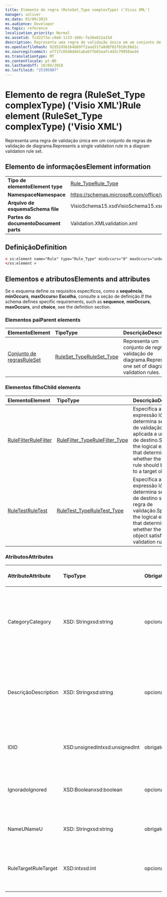 ```yaml
---
title: Elemento de regra (RuleSet_Type complexType) ('Visio XML')
manager: soliver
ms.date: 03/09/2015
ms.audience: Developer
ms.topic: reference
localization_priority: Normal
ms.assetid: fcd22f3a-c8e8-1133-160c-fe26e612a15d
description: Representa uma regra de validação única em um conjunto de regras de validação de diagrama.
ms.openlocfilehash: 92d52456164b89ff2aad31fa8d8f02f818c8bd1c
ms.sourcegitcommit: ef717c65d8dd41ababffb01eafc443c79950aed4
ms.translationtype: MT
ms.contentlocale: pt-BR
ms.lasthandoff: 10/04/2018
ms.locfileid: "25395907"
---
```

# <a name="rule-element-rulesettype-complextype-visio-xml"></a><span data-ttu-id="7cee1-103">Elemento de regra (RuleSet_Type complexType) ('Visio XML')</span><span class="sxs-lookup"><span data-stu-id="7cee1-103">Rule element (RuleSet_Type complexType) ('Visio XML')</span></span>

<span data-ttu-id="7cee1-104">Representa uma regra de validação única em um conjunto de regras de validação de diagrama.</span><span class="sxs-lookup"><span data-stu-id="7cee1-104">Represents a single validation rule in a diagram validation rule set.</span></span>
  
## <a name="element-information"></a><span data-ttu-id="7cee1-105">Elemento de informações</span><span class="sxs-lookup"><span data-stu-id="7cee1-105">Element information</span></span>

|||
|:-----|:-----|
|<span data-ttu-id="7cee1-106">**Tipo de elemento**</span><span class="sxs-lookup"><span data-stu-id="7cee1-106">**Element type**</span></span> <br/> |[<span data-ttu-id="7cee1-107">Rule_Type</span><span class="sxs-lookup"><span data-stu-id="7cee1-107">Rule_Type</span></span>](rule_type-complextypevisio-xml.md) <br/> |
|<span data-ttu-id="7cee1-108">**Namespace**</span><span class="sxs-lookup"><span data-stu-id="7cee1-108">**Namespace**</span></span> <br/> |https://schemas.microsoft.com/office/visio/2012/main  <br/> |
|<span data-ttu-id="7cee1-109">**Arquivo de esquema**</span><span class="sxs-lookup"><span data-stu-id="7cee1-109">**Schema file**</span></span> <br/> |<span data-ttu-id="7cee1-110">VisioSchema15.xsd</span><span class="sxs-lookup"><span data-stu-id="7cee1-110">VisioSchema15.xsd</span></span>  <br/> |
|<span data-ttu-id="7cee1-111">**Partes do documento**</span><span class="sxs-lookup"><span data-stu-id="7cee1-111">**Document parts**</span></span> <br/> |<span data-ttu-id="7cee1-112">Validation.XML</span><span class="sxs-lookup"><span data-stu-id="7cee1-112">validation.xml</span></span>  <br/> |
   
## <a name="definition"></a><span data-ttu-id="7cee1-113">Definição</span><span class="sxs-lookup"><span data-stu-id="7cee1-113">Definition</span></span>

```XML
< xs:element name="Rule" type="Rule_Type" minOccurs="0" maxOccurs="unbounded" >
</xs:element >
```

## <a name="elements-and-attributes"></a><span data-ttu-id="7cee1-114">Elementos e atributos</span><span class="sxs-lookup"><span data-stu-id="7cee1-114">Elements and attributes</span></span>

<span data-ttu-id="7cee1-115">Se o esquema define os requisitos específicos, como a **sequência**, **minOccurs**, **maxOccurs**e **Escolha**, consulte a seção de definição.</span><span class="sxs-lookup"><span data-stu-id="7cee1-115">If the schema defines specific requirements, such as **sequence**, **minOccurs**, **maxOccurs**, and **choice**, see the definition section.</span></span> 
  
### <a name="parent-elements"></a><span data-ttu-id="7cee1-116">Elementos pai</span><span class="sxs-lookup"><span data-stu-id="7cee1-116">Parent elements</span></span>

|<span data-ttu-id="7cee1-117">**Elemento**</span><span class="sxs-lookup"><span data-stu-id="7cee1-117">**Element**</span></span>|<span data-ttu-id="7cee1-118">**Tipo**</span><span class="sxs-lookup"><span data-stu-id="7cee1-118">**Type**</span></span>|<span data-ttu-id="7cee1-119">**Descrição**</span><span class="sxs-lookup"><span data-stu-id="7cee1-119">**Description**</span></span>|
|:-----|:-----|:-----|
|[<span data-ttu-id="7cee1-120">Conjunto de regras</span><span class="sxs-lookup"><span data-stu-id="7cee1-120">RuleSet</span></span>](ruleset-element-rulesets_type-complextypevisio-xml.md) <br/> |[<span data-ttu-id="7cee1-121">RuleSet_Type</span><span class="sxs-lookup"><span data-stu-id="7cee1-121">RuleSet_Type</span></span>](ruleset_type-complextypevisio-xml.md) <br/> |<span data-ttu-id="7cee1-122">Representa um conjunto de regras de validação de diagrama.</span><span class="sxs-lookup"><span data-stu-id="7cee1-122">Represents one set of diagram-validation rules.</span></span>  <br/> |
   
### <a name="child-elements"></a><span data-ttu-id="7cee1-123">Elementos filho</span><span class="sxs-lookup"><span data-stu-id="7cee1-123">Child elements</span></span>

|<span data-ttu-id="7cee1-124">**Elemento**</span><span class="sxs-lookup"><span data-stu-id="7cee1-124">**Element**</span></span>|<span data-ttu-id="7cee1-125">**Tipo**</span><span class="sxs-lookup"><span data-stu-id="7cee1-125">**Type**</span></span>|<span data-ttu-id="7cee1-126">**Descrição**</span><span class="sxs-lookup"><span data-stu-id="7cee1-126">**Description**</span></span>|
|:-----|:-----|:-----|
|[<span data-ttu-id="7cee1-127">RuleFilter</span><span class="sxs-lookup"><span data-stu-id="7cee1-127">RuleFilter</span></span>](rulefilter-element-rule_type-complextypevisio-xml.md) <br/> |[<span data-ttu-id="7cee1-128">RuleFilter_Type</span><span class="sxs-lookup"><span data-stu-id="7cee1-128">RuleFilter_Type</span></span>](rulefilter_type-complextypevisio-xml.md) <br/> |<span data-ttu-id="7cee1-129">Especifica a expressão lógica que determina se a regra de validação deve ser aplicada a um objeto de destino.</span><span class="sxs-lookup"><span data-stu-id="7cee1-129">Specifies the logical expression that determines whether the validation rule should be applied to a target object.</span></span>  <br/> |
|[<span data-ttu-id="7cee1-130">RuleTest</span><span class="sxs-lookup"><span data-stu-id="7cee1-130">RuleTest</span></span>](ruletest-element-rule_type-complextypevisio-xml.md) <br/> |[<span data-ttu-id="7cee1-131">RuleTest_Type</span><span class="sxs-lookup"><span data-stu-id="7cee1-131">RuleTest_Type</span></span>](ruletest_type-complextypevisio-xml.md) <br/> |<span data-ttu-id="7cee1-132">Especifica a expressão lógica que determina se o objeto de destino satisfaz a regra de validação.</span><span class="sxs-lookup"><span data-stu-id="7cee1-132">Specifies the logical expression that determines whether the target object satisfies the validation rule.</span></span>  <br/> |
   
### <a name="attributes"></a><span data-ttu-id="7cee1-133">Atributos</span><span class="sxs-lookup"><span data-stu-id="7cee1-133">Attributes</span></span>

|<span data-ttu-id="7cee1-134">**Attribute**</span><span class="sxs-lookup"><span data-stu-id="7cee1-134">**Attribute**</span></span>|<span data-ttu-id="7cee1-135">**Tipo**</span><span class="sxs-lookup"><span data-stu-id="7cee1-135">**Type**</span></span>|<span data-ttu-id="7cee1-136">**Obrigatório**</span><span class="sxs-lookup"><span data-stu-id="7cee1-136">**Required**</span></span>|<span data-ttu-id="7cee1-137">**Descrição**</span><span class="sxs-lookup"><span data-stu-id="7cee1-137">**Description**</span></span>|<span data-ttu-id="7cee1-138">**Valores possíveis**</span><span class="sxs-lookup"><span data-stu-id="7cee1-138">**Possible values**</span></span>|
|:-----|:-----|:-----|:-----|:-----|
|<span data-ttu-id="7cee1-139">Category</span><span class="sxs-lookup"><span data-stu-id="7cee1-139">Category</span></span>  <br/> |<span data-ttu-id="7cee1-140">XSD: String</span><span class="sxs-lookup"><span data-stu-id="7cee1-140">xsd:string</span></span>  <br/> |<span data-ttu-id="7cee1-141">opcional</span><span class="sxs-lookup"><span data-stu-id="7cee1-141">optional</span></span>  <br/> |<span data-ttu-id="7cee1-142">Especifica o texto exibido na coluna **categoria** da janela questões.</span><span class="sxs-lookup"><span data-stu-id="7cee1-142">Specifies the text displayed in the **Category** column of the Issues window.</span></span> <span data-ttu-id="7cee1-143">O padrão é uma cadeia de caracteres vazia.</span><span class="sxs-lookup"><span data-stu-id="7cee1-143">Default is an empty string.</span></span>  <br/> |<span data-ttu-id="7cee1-144">Valores do tipo xsd: String.</span><span class="sxs-lookup"><span data-stu-id="7cee1-144">Values of the xsd:string type.</span></span>  <br/> |
|<span data-ttu-id="7cee1-145">Descrição</span><span class="sxs-lookup"><span data-stu-id="7cee1-145">Description</span></span>  <br/> |<span data-ttu-id="7cee1-146">XSD: String</span><span class="sxs-lookup"><span data-stu-id="7cee1-146">xsd:string</span></span>  <br/> |<span data-ttu-id="7cee1-147">opcional</span><span class="sxs-lookup"><span data-stu-id="7cee1-147">optional</span></span>  <br/> |<span data-ttu-id="7cee1-148">Especifica a descrição da regra de validação que aparece na interface do usuário.</span><span class="sxs-lookup"><span data-stu-id="7cee1-148">Specifies the description of the validation rule that appears in the user interface.</span></span> <span data-ttu-id="7cee1-149">O padrão é "Desconhecido".</span><span class="sxs-lookup"><span data-stu-id="7cee1-149">Default is "Unknown".</span></span>  <br/> |<span data-ttu-id="7cee1-150">Valores do tipo xsd: String.</span><span class="sxs-lookup"><span data-stu-id="7cee1-150">Values of the xsd:string type.</span></span>  <br/> |
|<span data-ttu-id="7cee1-151">ID</span><span class="sxs-lookup"><span data-stu-id="7cee1-151">ID</span></span>  <br/> |<span data-ttu-id="7cee1-152">XSD:unsignedInt</span><span class="sxs-lookup"><span data-stu-id="7cee1-152">xsd:unsignedInt</span></span>  <br/> |<span data-ttu-id="7cee1-153">obrigatório</span><span class="sxs-lookup"><span data-stu-id="7cee1-153">required</span></span>  <br/> |<span data-ttu-id="7cee1-154">Especifica o identificador exclusivo para a regra de validação.</span><span class="sxs-lookup"><span data-stu-id="7cee1-154">Specifies the unique identifier for the validation rule.</span></span>  <br/> |<span data-ttu-id="7cee1-155">Valores do tipo xsd:unsignedInt.</span><span class="sxs-lookup"><span data-stu-id="7cee1-155">Values of the xsd:unsignedInt type.</span></span>  <br/> |
|<span data-ttu-id="7cee1-156">Ignorado</span><span class="sxs-lookup"><span data-stu-id="7cee1-156">Ignored</span></span>  <br/> |<span data-ttu-id="7cee1-157">XSD:Boolean</span><span class="sxs-lookup"><span data-stu-id="7cee1-157">xsd:boolean</span></span>  <br/> |<span data-ttu-id="7cee1-158">opcional</span><span class="sxs-lookup"><span data-stu-id="7cee1-158">optional</span></span>  <br/> |<span data-ttu-id="7cee1-159">Especifica se a regra de validação no momento é ignorada.</span><span class="sxs-lookup"><span data-stu-id="7cee1-159">Specifies whether the validation rule is currently ignored.</span></span> <span data-ttu-id="7cee1-160">O padrão é False.</span><span class="sxs-lookup"><span data-stu-id="7cee1-160">Default is False.</span></span>  <br/> |<span data-ttu-id="7cee1-161">Valores do tipo xsd:boolean.</span><span class="sxs-lookup"><span data-stu-id="7cee1-161">Values of the xsd:boolean type.</span></span>  <br/> |
|<span data-ttu-id="7cee1-162">NameU</span><span class="sxs-lookup"><span data-stu-id="7cee1-162">NameU</span></span>  <br/> |<span data-ttu-id="7cee1-163">XSD: String</span><span class="sxs-lookup"><span data-stu-id="7cee1-163">xsd:string</span></span>  <br/> |<span data-ttu-id="7cee1-164">obrigatório</span><span class="sxs-lookup"><span data-stu-id="7cee1-164">required</span></span>  <br/> |<span data-ttu-id="7cee1-165">Especifica o nome universal da regra de validação.</span><span class="sxs-lookup"><span data-stu-id="7cee1-165">Specifies the universal name of the validation rule.</span></span>  <br/> |<span data-ttu-id="7cee1-166">Valores do tipo xsd: String.</span><span class="sxs-lookup"><span data-stu-id="7cee1-166">Values of the xsd:string type.</span></span>  <br/> |
|<span data-ttu-id="7cee1-167">RuleTarget</span><span class="sxs-lookup"><span data-stu-id="7cee1-167">RuleTarget</span></span>  <br/> |<span data-ttu-id="7cee1-168">XSD:int</span><span class="sxs-lookup"><span data-stu-id="7cee1-168">xsd:int</span></span>  <br/> |<span data-ttu-id="7cee1-169">opcional</span><span class="sxs-lookup"><span data-stu-id="7cee1-169">optional</span></span>  <br/> |<span data-ttu-id="7cee1-170">Especifica o tipo de objeto ao qual se aplica a regra de validação.</span><span class="sxs-lookup"><span data-stu-id="7cee1-170">Specifies the type of object to which the validation rule applies.</span></span>  <br/> |<span data-ttu-id="7cee1-171">Valores do tipo xsd:int.</span><span class="sxs-lookup"><span data-stu-id="7cee1-171">Values of the xsd:int type.</span></span>  <br/> |
   


